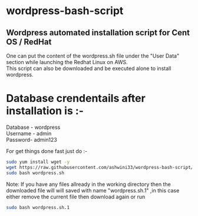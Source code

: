 # wordpress-bash-script
## Wordpress automated installation script for Cent OS /  RedHat
One can put the content of the wordpress.sh file under the "User Data" section while launching the Redhat Linux on  AWS. <br>
This script can also be downloaded and be executed alone to install wordpress.

# Database crendentails after installation is :-
Database - wordpress <br>
Username - admin <br>
Password- admin123 <br>

For get things done fast just do :- <br>
```bash
sudo yum install wget -y
wget https://raw.githubusercontent.com/ashwini33/wordpress-bash-script/master/wordpress.sh
sudo bash wordpress.sh
```
Note: If you have any files allready in the working directory then the downloaded file will will saved with name "wordpress.sh.1" ,in this case either remove the current file then download again or run 
```bash
sudo bash wordpress.sh.1
```
  
